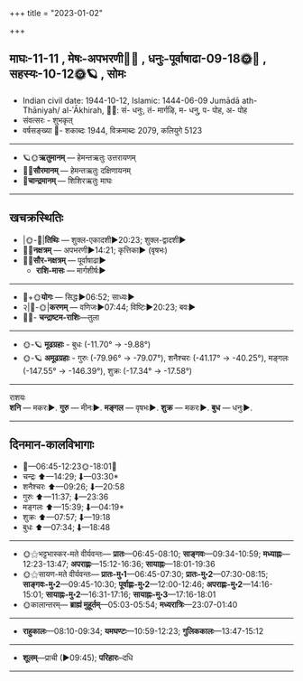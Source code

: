 +++
title = "2023-01-02"

+++
## माघः-11-11  ,  मेषः-अपभरणी🌛🌌  ,  धनुः-पूर्वाषाढा-09-18🌞🌌  ,  सहस्यः-10-12🌞🪐  ,  सोमः
- Indian civil date: 1944-10-12, Islamic: 1444-06-09 Jumādā ath-Thāniyah/ al-ʾĀkhirah, 🌌🌞: सं- धनुः, तं- मार्गऴि, म- धनु, प- पोह, अ- पोह
- संवत्सरः - शुभकृत्
- वर्षसङ्ख्या 🌛- शकाब्दः 1944, विक्रमाब्दः 2079, कलियुगे 5123
___________________
- 🪐🌞**ऋतुमानम्** — हेमन्तऋतुः उत्तरायणम्
- 🌌🌞**सौरमानम्** — हेमन्तऋतुः दक्षिणायनम्
- 🌛**चान्द्रमानम्** — शिशिरऋतुः माघः
___________________


## खचक्रस्थितिः
- |🌞-🌛|**तिथिः** — शुक्ल-एकादशी►20:23; शुक्ल-द्वादशी►  
- 🌌🌛**नक्षत्रम्** — अपभरणी►14:21; कृत्तिका► (वृषभः)  
- 🌌🌞**सौर-नक्षत्रम्** — पूर्वाषाढा►  
  - **राशि-मासः** — मार्गशीर्षः► 
___________________
- 🌛+🌞**योगः** — सिद्धः►06:52; साध्यः►  
- २|🌛-🌞|**करणम्** — वणिजः►07:44; विष्टिः►20:23; बवः►  
- 🌌🌛- **चन्द्राष्टम-राशिः**—तुला  
___________________
- 🌞-🪐 **मूढग्रहाः** - बुधः (-11.70° → -9.88°)
- 🌞-🪐 **अमूढग्रहाः** - गुरुः (-79.96° → -79.07°), शनैश्चरः (-41.17° → -40.25°), मङ्गलः (-147.55° → -146.39°), शुक्रः (-17.34° → -17.58°)
___________________
राशयः  
**शनि** — मकरः►. **गुरु** — मीनः►. **मङ्गल** — वृषभः►. **शुक्र** — मकरः►. **बुध** — धनुः►. 
___________________


## दिनमान-कालविभागाः
- 🌅—06:45-12:23🌞-18:01🌇  
- चन्द्रः ⬆—14:29; ⬇—03:30*  
- शनैश्चरः ⬆—09:26; ⬇—20:58  
- गुरुः ⬆—11:37; ⬇—23:36  
- मङ्गलः ⬆—15:39; ⬇—04:19*  
- शुक्रः ⬆—07:57; ⬇—19:18  
- बुधः ⬆—07:34; ⬇—18:48  
___________________
- 🌞⚝भट्टभास्कर-मते वीर्यवन्तः— **प्रातः**—06:45-08:10; **साङ्गवः**—09:34-10:59; **मध्याह्नः**—12:23-13:47; **अपराह्णः**—15:12-16:36; **सायाह्नः**—18:01-19:36  
- 🌞⚝सायण-मते वीर्यवन्तः— **प्रातः-मु॰1**—06:45-07:30; **प्रातः-मु॰2**—07:30-08:15; **साङ्गवः-मु॰2**—09:45-10:30; **पूर्वाह्णः-मु॰2**—12:00-12:46; **अपराह्णः-मु॰2**—14:16-15:01; **सायाह्नः-मु॰2**—16:31-17:16; **सायाह्नः-मु॰3**—17:16-18:01  
- 🌞कालान्तरम्— **ब्राह्मं मुहूर्तम्**—05:03-05:54; **मध्यरात्रिः**—23:07-01:40  
___________________
- **राहुकालः**—08:10-09:34; **यमघण्टः**—10:59-12:23; **गुलिककालः**—13:47-15:12  
___________________
- **शूलम्**—प्राची (►09:45); **परिहारः**–दधि  
___________________
